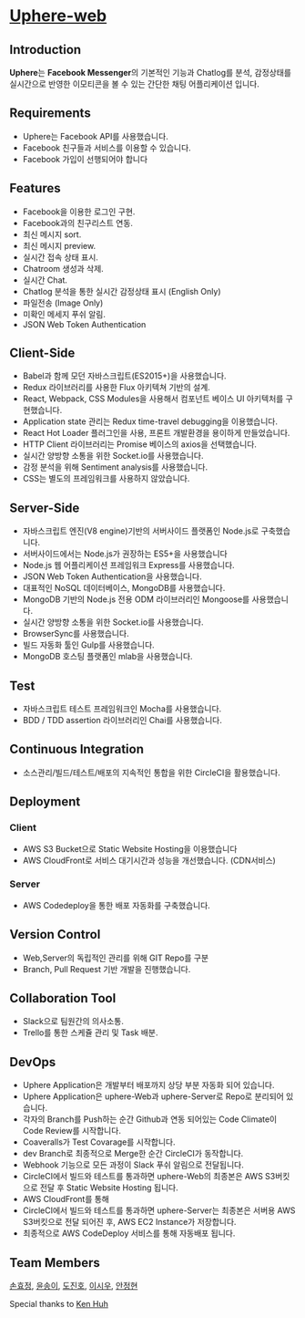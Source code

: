# [Uphere-web](http://uphere.world)

## Introduction

**Uphere**는 **Facebook Messenger**의 기본적인 기능과 Chatlog를 분석, 감정상태를 실시간으로 반영한 이모티콘을 볼 수 있는 간단한 채팅 어플리케이션 입니다.

## Requirements

- Uphere는 Facebook API를 사용했습니다.
- Facebook 친구들과 서비스를 이용할 수 있습니다.
- Facebook 가입이 선행되어야 합니다

## Features

- Facebook을 이용한 로그인 구현.
- Facebook과의 친구리스트 연동.
- 최신 메시지 sort.
- 최신 메시지 preview.
- 실시간 접속 상태 표시.
- Chatroom 생성과 삭제.
- 실시간 Chat.
- Chatlog 분석을 통한 실시간 감정상태 표시 (English Only)
- 파일전송 (Image Only)
- 미확인 메세지 푸쉬 알림.
- JSON Web Token Authentication

## Client-Side

- Babel과 함께 모던 자바스크립트(ES2015+)을 사용했습니다.
- Redux 라이브러리를 사용한 Flux 아키텍쳐 기반의 설계.
- React, Webpack, CSS Modules을 사용해서 컴포넌트 베이스 UI 아키텍처를 구현했습니다.
- Application state 관리는 Redux time-travel debugging을 이용했습니다.
- React Hot Loader 플러그인을 사용, 프론트 개발환경을 용이하게 만들었습니다.
- HTTP Client 라이브러리는 Promise 베이스의 axios을 선택했습니다.
- 실시간 양방향 소통을 위한 Socket.io를 사용했습니다.
- 감정 분석을 위해 Sentiment analysis를 사용했습니다.
- CSS는 별도의 프레임워크를 사용하지 않았습니다.

## Server-Side

- 자바스크립트 엔진(V8 engine)기반의 서버사이드 플랫폼인 Node.js로 구축했습니다.
- 서버사이드에서는 Node.js가 권장하는 ES5+을 사용했습니다
- Node.js 웹 어플리케이션 프레임워크 Express를 사용했습니다.
- JSON Web Token Authentication을 사용했습니다.
- 대표적인 NoSQL 데이터베이스, MongoDB를 사용했습니다.
- MongoDB 기반의 Node.js 전용 ODM 라이브러리인 Mongoose를 사용했습니다.
- 실시간 양방향 소통을 위한 Socket.io를 사용했습니다.
- BrowserSync를 사용했습니다.
- 빌드 자동화 툴인 Gulp를 사용했습니다.
- MongoDB 호스팅 플랫폼인 mlab을 사용했습니다.

## Test

- 자바스크립트 테스트 프레임워크인 Mocha를 사용했습니다.
- BDD / TDD assertion 라이브러리인 Chai를 사용했습니다.

## Continuous Integration

- 소스관리/빌드/테스트/배포의 지속적인 통합을 위한 CircleCI을 활용했습니다.

## Deployment

### Client

- AWS S3 Bucket으로 Static Website Hosting을 이용했습니다
- AWS CloudFront로 서비스 대기시간과 성능을 개선했습니다. (CDN서비스)

### Server

- AWS Codedeploy을 통한 배포 자동화를 구축했습니다.

## Version Control

- Web,Server의 독립적인 관리를 위해 GIT Repo를 구분
- Branch, Pull Request 기반 개발을 진행했습니다.

## Collaboration Tool

- Slack으로 팀원간의 의사소통.
- Trello를 통한 스케쥴 관리 및 Task 배분.

## DevOps

- Uphere Application은 개발부터 배포까지 상당 부분 자동화 되어 있습니다.
- Uphere Application은 uphere-Web과 uphere-Server로 Repo로 분리되어 있습니다.
- 각자의 Branch를 Push하는 순간 Github과 연동 되어있는 Code Climate이 Code Review를 시작합니다.
- Coaveralls가 Test Covarage를 시작합니다.
- dev Branch로 최종적으로 Merge한 순간 CircleCI가 동작합니다.
- Webhook 기능으로 모든 과정이 Slack 푸쉬 알림으로 전달됩니다.
- CircleCI에서 빌드와 테스트를 통과하면 uphere-Web의 최종본은 AWS S3버킷으로 전달 후 Static Website Hosting 됩니다.
- AWS CloudFront를 통해
- CircleCI에서 빌드와 테스트를 통과하면 uphere-Server는 최종본은 서버용 AWS S3버킷으로 전달 되어진 후, AWS EC2 Instance가 저장합니다.
- 최종적으로 AWS CodeDeploy 서비스를 통해 자동배포 됩니다.

## Team Members

[손효정](https://github.com/hyojeongson), [윤송이](https://github.com/inakarune), [도진호](https://github.com/JinHo-Do), [이시우](https://github.com/postsw7), [안정현](https://github.com/kmmdong)

Special thanks to [Ken Huh](https://github.com/Ken123777)
